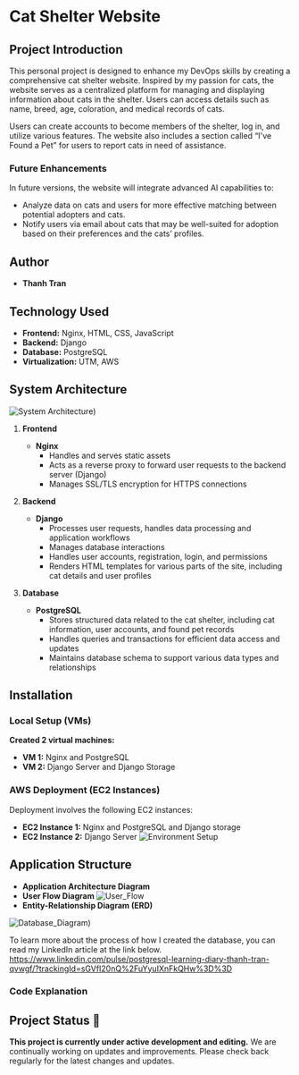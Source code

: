 # Cat Shelter Website

## Project Introduction

This personal project is designed to enhance my DevOps skills by creating a comprehensive cat shelter website. Inspired by my passion for cats, the website serves as a centralized platform for managing and displaying information about cats in the shelter. Users can access details such as name, breed, age, coloration, and medical records of cats. 

Users can create accounts to become members of the shelter, log in, and utilize various features. The website also includes a section called “I've Found a Pet” for users to report cats in need of assistance.

### Future Enhancements

In future versions, the website will integrate advanced AI capabilities to:
- Analyze data on cats and users for more effective matching between potential adopters and cats.
- Notify users via email about cats that may be well-suited for adoption based on their preferences and the cats’ profiles.

## Author

- **Thanh Tran**

## Technology Used

- **Frontend:** Nginx, HTML, CSS, JavaScript
- **Backend:** Django
- **Database:** PostgreSQL
- **Virtualization:** UTM, AWS

## System Architecture
![System Architecture](https://github.com/thanh-tran0106/catshelter/blob/main/system_architecture.drawio.png?raw=true))

1. **Frontend**
    - **Nginx**
        - Handles and serves static assets
        - Acts as a reverse proxy to forward user requests to the backend server (Django)
        - Manages SSL/TLS encryption for HTTPS connections

2. **Backend**
    - **Django**
        - Processes user requests, handles data processing and application workflows
        - Manages database interactions
        - Handles user accounts, registration, login, and permissions
        - Renders HTML templates for various parts of the site, including cat details and user profiles

3. **Database**
    - **PostgreSQL**
        - Stores structured data related to the cat shelter, including cat information, user accounts, and found pet records
        - Handles queries and transactions for efficient data access and updates
        - Maintains database schema to support various data types and relationships

## Installation

### Local Setup (VMs)

**Created 2 virtual machines:**

- **VM 1:** Nginx and PostgreSQL
- **VM 2:** Django Server and Django Storage


### AWS Deployment (EC2 Instances)

Deployment involves the following EC2 instances:

- **EC2 Instance 1:** Nginx and PostgreSQL and Django storage
- **EC2 Instance 2:** Django Server
![Environment Setup](https://github.com/thanh-tran0106/catshelter/blob/main/environment_setup.drawio.png?raw=true)

## Application Structure

- **Application Architecture Diagram**
- **User Flow Diagram**
![User_Flow](https://github.com/thanh-tran0106/catshelter/blob/main/user_flow.drawio.png?raw=true)
- **Entity-Relationship Diagram (ERD)**







![Database_Diagram](https://github.com/thanh-tran0106/catshelter/blob/main/database_diagram.drawio-2.png?raw=true))

 To learn more about the process of how I created the database, you can read my LinkedIn article at the link below.
https://www.linkedin.com/pulse/postgresql-learning-diary-thanh-tran-qvwgf/?trackingId=sGVfI20nQ%2FuYyuIXnFkQHw%3D%3D


### Code Explanation

## Project Status 🚧

**This project is currently under active development and editing.** We are continually working on updates and improvements. Please check back regularly for the latest changes and updates.







